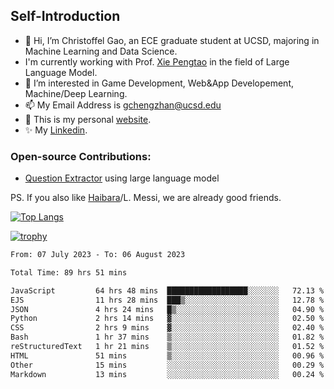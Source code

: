 ## Self-Introduction
- 👋 Hi, I’m Christoffel Gao, an ECE graduate student at UCSD, majoring in Machine Learning and Data Science.
- I'm currently working with Prof. [Xie Pengtao](https://pengtaoxie.github.io/) in the field of Large Language Model.
- 👀 I’m interested in Game Development, Web&App Developement, Machine/Deep Learning.
- 📫 My Email Address is gchengzhan@ucsd.edu
- 🌱 This is my personal [website](https://gaochengzhan.github.io/).
- ✨ My [Linkedin](https://www.linkedin.com/in/chengzhan-christoffel-gao/).

### Open-source Contributions:
- [Question Extractor](https://github.com/nestordemeure/question_extractor) using large language model

PS. If you also like [Haibara](https://www.detectiveconanworld.com/wiki/Ai_Haibara)/L. Messi, we are already good friends.

[![Top Langs](https://github-readme-stats.vercel.app/api/top-langs/?username=gaochengzhan&layout=compact&exclude_repo=CNN-based-Image-Recognition-for-AsianGiant-Hornets,Machine-Learning-and-Data-Computing-Tongji,NLP-on-Blogs-during-COVID-19-Pandemic,CSE258-Web-Mining-and-Recommder-System,Stock-Prediction-using-LSTM-Model)](https://github.com/anuraghazra/github-readme-stats)

[![trophy](https://github-profile-trophy.vercel.app/?username=gaochengzhan&theme=flat&row=1&margin-w=12)](https://github.com/ryo-ma/github-profile-trophy)

<!--START_SECTION:waka-->

```txt
From: 07 July 2023 - To: 06 August 2023

Total Time: 89 hrs 51 mins

JavaScript         64 hrs 48 mins  ██████████████████░░░░░░░   72.13 %
EJS                11 hrs 28 mins  ███▒░░░░░░░░░░░░░░░░░░░░░   12.78 %
JSON               4 hrs 24 mins   █▒░░░░░░░░░░░░░░░░░░░░░░░   04.90 %
Python             2 hrs 14 mins   ▓░░░░░░░░░░░░░░░░░░░░░░░░   02.50 %
CSS                2 hrs 9 mins    ▓░░░░░░░░░░░░░░░░░░░░░░░░   02.40 %
Bash               1 hr 37 mins    ▒░░░░░░░░░░░░░░░░░░░░░░░░   01.82 %
reStructuredText   1 hr 21 mins    ▒░░░░░░░░░░░░░░░░░░░░░░░░   01.52 %
HTML               51 mins         ▒░░░░░░░░░░░░░░░░░░░░░░░░   00.96 %
Other              15 mins         ░░░░░░░░░░░░░░░░░░░░░░░░░   00.29 %
Markdown           13 mins         ░░░░░░░░░░░░░░░░░░░░░░░░░   00.24 %
```

<!--END_SECTION:waka-->

<!---
gaochengzhan/gaochengzhan is a ✨ special ✨ repository because its `README.md` (this file) appears on your GitHub profile.
You can click the Preview link to take a look at your changes.
--->
